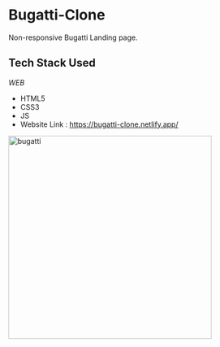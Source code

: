 # Bugatti-Clone
Non-responsive Bugatti Landing page.
<h2 align= "left"><b>Tech Stack Used</b></h2>

*WEB*

- HTML5
- CSS3
- JS
- Website Link : https://bugatti-clone.netlify.app/
<img align="center" alt="bugatti" width="400" src="https://www.cnet.com/a/img/resize/07a405c4d2a0d652fd2a208965245853a4b8ded9/hub/2018/08/23/0a491358-7d4b-4f5d-82da-15b73d8f54a1/02-bugatti-divo-f34-web.jpg?auto=webp&width=1200">
